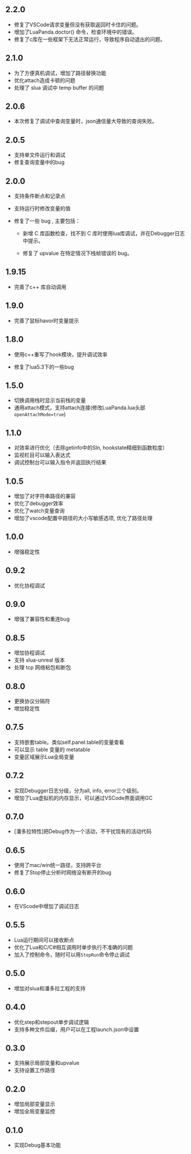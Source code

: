 ## 2.2.0

+ 修复了VSCode请求变量但没有获取返回时卡住的问题。
+ 增加了LuaPanda.doctor() 命令，检查环境中的错误。
+ 修复了c库在一些框架下无法正常运行，导致程序自动退出的问题。



## 2.1.0

+ 为了方便真机调试，增加了路径替换功能
+ 优化attach造成卡顿的问题
+ 处理了 slua 调试中 temp buffer 的问题



## 2.0.6

+ 本次修复了调试中查询变量时，json通信量大导致的查询失败。



## 2.0.5

+ 支持单文件运行和调试
+ 修复查询变量中的bug



## 2.0.0

+ 支持条件断点和记录点

+ 支持运行时修改变量的值

+ 修复了一些 bug , 主要包括：

  + 新增 C 库函数检查，找不到 C 库时使用lua库调试，并在Debugger日志中提示。

  + 修复了 upvalue 在特定情况下栈帧错误的 bug。



## 1.9.15

+ 完善了c++ 库自动调用



## 1.9.0

+ 完善了鼠标havor时变量提示



## 1.8.0

+ 使用c++重写了hook模块，提升调试效率

+ 修复了lua5.3下的一些bug



## 1.5.0

- 切换调用栈时显示当前栈的变量
- 通用attach模式，支持attach连接(修改LuaPanda.lua头部`openAttachMode=true`)



## 1.1.0

+ 对效率进行优化（去除getinfo中的Sln,  hookstate精细到函数粒度）
+ 监视栏目可以输入表达式
+ 调试控制台可以输入指令并返回执行结果



## 1.0.5

+ 增加了对字符串路径的兼容
+ 优化了debugger效率
+ 优化了watch变量查询
+ 增加了vscode配置中路径的大小写敏感选项, 优化了路径处理



## 1.0.0

+ 增强稳定性



## 0.9.2

+ 优化协程调试



## 0.9.0

+ 增强了兼容性和重连bug



## 0.8.5

+ 增加协程调试
+ 支持 slua-unreal 版本
+ 处理 tcp 网络粘包和断包



## 0.8.0

+ 更换协议分隔符
+ 增加稳定性



## 0.7.5

+ 支持嵌套table。类似self.panel.table的变量查看
+ 可以显示 table 变量的 metatable
+ 变量区域展示Lua全局变量



## 0.7.2

+ 实现Debugger日志分级，分为all, info, error三个级别。
+ 增加了Lua虚拟机的内存显示，可以通过VSCode界面调用GC



## 0.7.0

+ [潘多拉特性]把Debug作为一个活动，不干扰现有的活动代码



## 0.6.5

+ 使用了mac/win统一路径，支持跨平台
+ 修复了Stop停止分析时网络没有断开的bug



## 0.6.0

+ 在VScode中增加了调试日志



## 0.5.5

+ Lua运行期间可以接收断点
+ 优化了Lua和C/C#相互调用时单步执行不准确的问题
+ 加入了控制命令，随时可以用`StopRun`命令停止调试



## 0.5.0

* 增加对slua和潘多拉工程的支持



## 0.4.0

* 优化step和stepout单步调试逻辑
* 支持多种文件后缀，用户可以在工程launch.json中设置



## 0.3.0

+ 支持展示局部变量和upvalue
+ 支持设置工作路径



## 0.2.0

+ 增加局部变量显示
+ 增加全局变量监控



## 0.1.0

+ 实现Debug基本功能